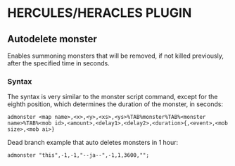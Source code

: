 # HERCULES/HERACLES PLUGIN

## Autodelete monster
Enables summoning monsters that will be removed, if not killed previously, after the specified time in seconds.

### Syntax
The syntax is very similar to the monster script command, except for the eighth position, which determines the duration of the monster, in seconds:

```
admonster <map name>,<x>,<y>,<xs>,<ys>%TAB%monster%TAB%<monster name>%TAB%<mob id>,<amount>,<delay1>,<delay2>,<duration>{,<event>,<mob size>,<mob ai>}
```
Dead branch example that auto deletes monsters in 1 hour:

```
admonster "this",-1,-1,"--ja--",-1,1,3600,"";
```